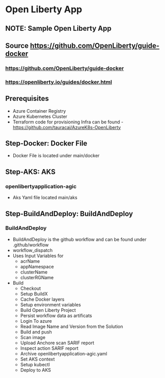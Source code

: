 # Open Liberty App
## NOTE: Sample Open Liberty App
## Source https://github.com/OpenLiberty/guide-docker
### https://github.com/OpenLiberty/guide-docker
### https://openliberty.io/guides/docker.html 


## Prerequisites
- Azure Container Registry
- Azure Kubernetes Cluster
- Terraform code for provisioning Infra can be found - https://github.com/tauracaj/AzureK8s-OpenLiberty

## Step-Docker: Docker File
- Docker File is located under main/docker

## Step-AKS: AKS
### openlibertyapplication-agic
- Aks Yaml file located main/aks

## Step-BuildAndDeploy: BuildAndDeploy
### BuildAndDeploy
- BuildAndDeploy is the github workflow and can be found under .github/workflow
- workflow_dispatch
- Uses Input Variables for
   - acrName
   - appNamespace
   - clusterName
   - clusterRGName
- Build
  - Checkout
  - Setup BuildX
  - Cache Docker layers
  - Setup environment variables
  - Build Open Liberty Project
  - Persist workflow data as artificats 
  - Login To azure
  - Read Image Name and Version from the Solution
  - Build and push
  - Scan image
  - Upload Anchore scan SARIF report
  - Inspect action SARIF report
  - Archive openlibertyapplication-agic.yaml
  - Set AKS context
  - Setup kubectl
  - Deploy to AKS
